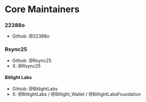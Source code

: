# Core Maintainers

### 22388o

- Github: @22388o

### Rsync25

- Github: @Rsync25
- X: @Rsync25

#### Bitlight Labs

- Gihtub: @BitlightLabs
- X: @BitlightLabs / @Bitlight_Wallet / @BitlightLabsFoundation
